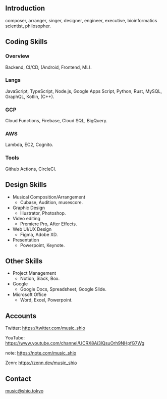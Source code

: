 ## Introduction
composer, arranger, singer, designer, engineer, executive, bioinformatics scientist, philosopher.

## Coding Skills

### Overview
Backend, CI/CD, (Android, Frontend, ML).

### Langs
JavaScript, TypeScript, Node.js, Google Apps Script, Python, Rust, MySQL, GraphQL, Kotlin, (C++).

### GCP
Cloud Functions, Firebase, Cloud SQL, BigQuery.

### AWS
Lambda, EC2, Cognito.

### Tools
Github Actions, CircleCI.

## Design Skills
- Musical Composition/Arrangement
  - Cubase, Audition, musescore.
- Graphic Design
  - Illustrator, Photoshop.
- Video editing
  - Premiere Pro, After Effects.
- Web UI/UX Design
  - Figma, Adobe XD.
- Presentation
  - Powerpoint, Keynote.

## Other Skills
- Project Management
  - Notion, Slack, Box.
- Google
  - Google Docs, Spreadsheet, Google Slide.
- Microsoft Office
  - Word, Excel, Powerpoint.

## Accounts

Twitter: https://twitter.com/music_shio

YouTube: https://www.youtube.com/channel/UCRX8Ai3lQsuOrh9NHpfG7Wg

note: https://note.com/music_shio

Zenn: https://zenn.dev/music_shio

## Contact

music@shio.tokyo
